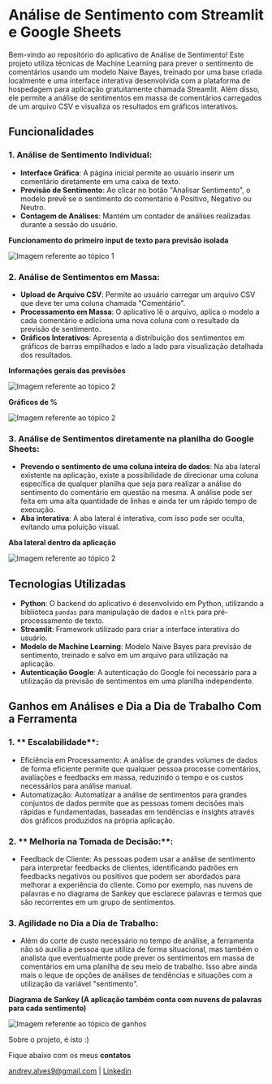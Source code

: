 # Análise de Sentimento com Streamlit e Google Sheets

Bem-vindo ao repositório do aplicativo de Análise de Sentimento! Este projeto utiliza técnicas de Machine Learning para prever o sentimento de comentários usando um modelo Naive Bayes, treinado por uma base criada localmente e uma interface interativa desenvolvida com a plataforma de hospedagem para aplicação gratuitamente chamada Streamlit. Além disso, ele permite a análise de sentimentos em massa de comentários carregados de um arquivo CSV e visualiza os resultados em gráficos interativos.

## Funcionalidades

### 1. **Análise de Sentimento Individual**:
- **Interface Gráfica**: A página inicial permite ao usuário inserir um comentário diretamente em uma caixa de texto.
- **Previsão de Sentimento**: Ao clicar no botão "Analisar Sentimento", o modelo prevê se o sentimento do comentário é Positivo, Negativo ou Neutro.
- **Contagem de Análises**: Mantém um contador de análises realizadas durante a sessão do usuário.

**Funcionamento do primeiro input de texto para previsão isolada**

![Imagem referente ao tópico 1](img1.JPG)

### 2. **Análise de Sentimentos em Massa**:
- **Upload de Arquivo CSV**: Permite ao usuário carregar um arquivo CSV que deve ter uma coluna chamada "Comentário".
- **Processamento em Massa**: O aplicativo lê o arquivo, aplica o modelo a cada comentário e adiciona uma nova coluna com o resultado da previsão de sentimento.
- **Gráficos Interativos**: Apresenta a distribuição dos sentimentos em gráficos de barras empilhados e lado a lado para visualização detalhada dos resultados.

**Informações gerais das previsões**

![Imagem referente ao tópico 2](img2.JPG)

**Gráficos de %**

![Imagem referente ao tópico 2](img3.JPG)

### 3. **Análise de Sentimentos diretamente na planilha do Google Sheets**:
- **Prevendo o sentimento de uma coluna inteira de dados**: Na aba lateral existente na aplicação, existe a possibilidade de direcionar uma coluna específica de qualquer planilha que seja para realizar a análise do sentimento do comentário em questão na mesma. A análise pode ser feita em uma alta quantidade de linhas e ainda ter um rápido tempo de execução.
- **Aba interativa**: A aba lateral é interativa, com isso pode ser oculta, evitando uma poluição visual.

**Aba lateral dentro da aplicação**

![Imagem referente ao tópico 2](img5.JPG)

## Tecnologias Utilizadas

- **Python**: O backend do aplicativo é desenvolvido em Python, utilizando a biblioteca `pandas` para manipulação de dados e `nltk` para pré-processamento de texto.
- **Streamlit**: Framework utilizado para criar a interface interativa do usuário.
- **Modelo de Machine Learning**: Modelo Naive Bayes para previsão de sentimento, treinado e salvo em um arquivo para utilização na aplicação.
- **Autenticação Google**: A autenticação do Google foi necessário para a utilização da previsão de sentimentos em uma planilha independente.

## Ganhos em Análises e Dia a Dia de Trabalho Com a Ferramenta

### 1. ** Escalabilidade**:
 - Eficiência em Processamento: A análise de grandes volumes de dados de forma eficiente permite que qualquer pessoa processe comentários, avaliações e feedbacks em massa, reduzindo o tempo e os custos necessários para análise manual.
 - Automatização: Automatizar a análise de sentimentos para grandes conjuntos de dados permite que as pessoas tomem decisões mais rápidas e fundamentadas, baseadas em tendências e insights através dos gráficos produzidos na própria aplicação.

### 2. ** Melhoria na Tomada de Decisão:**:
-  Feedback de Cliente: As pessoas podem usar a análise de sentimento para interpretar feedbacks de clientes, identificando padrões em feedbacks negativos ou positivos que podem ser abordados para melhorar a experiência do cliente. Como por exemplo, nas nuvens de palavras e no diagrama de Sankey que esclarece palavras e termos que são recorrentes em um grupo de sentimentos.

### 3. **Agilidade no Dia a Dia de Trabalho**:
- Além do corte de custo necessário no tempo de análise, a ferramenta não só auxilia a pessoa que utiliza de forma situacional, mas também o analista que eventualmente pode prever os sentimentos em massa de comentários em uma planilha de seu meio de trabalho. Isso abre ainda mais o leque de opções de análises de tendências e situações com a utilização da variável "sentimento".

**Diagrama de Sankey (A aplicação também conta com nuvens de palavras para cada sentimento)**

![Imagem referente ao tópico de ganhos](img4.JPG)

Sobre o projeto, é isto :)

Fique abaixo com os meus **contatos**

andrey.alves9@gmail.com | [Linkedin](https://www.linkedin.com/in/andrey-de-abreu-9a499b154/)
